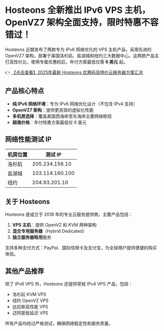 # Hosteons 全新推出 IPv6 VPS 主机，OpenVZ7 架构全面支持，限时特惠不容错过！

Hosteons 近期发布了两款专为 IPv6 网络优化的 VPS 主机产品，采用先进的 OpenVZ7 架构，部署于美国洛杉矶、盐湖城和纽约三大数据中心。这两款产品主打高性价比，使用专属优惠码后，年付方案最低仅需 **6 美元** 起。

👉 [【点击查看】2025年最新 Hosteons 优惠码及特价云服务器方案汇总](https://bit.ly/hosteons)

## 产品核心特点

- **纯 IPv6 网络环境**：专为 IPv6 网络优化设计（不包含 IPv4 支持）
- **OpenVZ7 架构**：提供更高效的虚拟化性能
- **多机房选择**：覆盖美国西海岸至东海岸主要网络枢纽
- **超值价格**：年付特惠方案最低仅 6 美元

## 网络性能测试 IP

| 机房位置 | 测试 IP         |
|----------|-----------------|
| 洛杉矶   | 205.234.156.10  |
| 盐湖城   | 103.114.160.100 |
| 纽约     | 204.93.201.10   |

## 关于 Hosteons

Hosteons 是成立于 2018 年的专业云服务提供商，主要产品包括：

1. **VPS 主机**：提供 OpenVZ 和 KVM 两种架构
2. **混合专用服务器**（Hybrid Dedicated）
3. **独立服务器租用**服务

支持多种支付方式：PayPal、国际信用卡及支付宝，为全球用户提供便捷的购买体验。

## 其他产品推荐

除了 IPv6 VPS 外，Hosteons 还提供常规 IPv4 VPS 产品，包括：
- 洛杉矶 KVM VPS
- 纽约 OpenVZ VPS
- 达拉斯高性能 VPS
- 迈阿密低延迟 VPS

所有产品均经过严格测试，确保网络稳定性和服务质量。